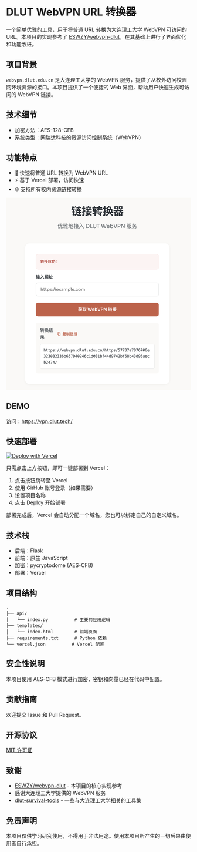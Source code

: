 # DLUT WebVPN URL 转换器

一个简单优雅的工具，用于将普通 URL 转换为大连理工大学 WebVPN 可访问的 URL。本项目的实现参考了 [ESWZY/webvpn-dlut](https://github.com/ESWZY/webvpn-dlut)，在其基础上进行了界面优化和功能改进。

## 项目背景

`webvpn.dlut.edu.cn` 是大连理工大学的 WebVPN 服务，提供了从校外访问校园网环境资源的接口。本项目提供了一个便捷的 Web 界面，帮助用户快速生成可访问的 WebVPN 链接。

## 技术细节

- 加密方法：AES-128-CFB
- 系统类型：网瑞达科技的资源访问控制系统（WebVPN）

## 功能特点

- 🚀 快速将普通 URL 转换为 WebVPN URL
- ⚡ 基于 Vercel 部署，访问快速
- 🌐 支持所有校内资源链接转换
<p align="center">
  <img src="./assets/demo.png" alt="DLUT WebVPN 转换器演示" width="800">
</p>

## DEMO

访问：https://vpn.dlut.tech/

## 快速部署

[![Deploy with Vercel](https://vercel.com/button)](https://vercel.com/new/clone?repository-url=https://github.com/LittlePorcupine/dlut-webvpn-web&project-name=dlut-webvpn-converter&repository-name=dlut-webvpn-converter)

只需点击上方按钮，即可一键部署到 Vercel：

1. 点击按钮跳转至 Vercel
2. 使用 GitHub 账号登录（如果需要）
3. 设置项目名称
4. 点击 Deploy 开始部署

部署完成后，Vercel 会自动分配一个域名，您也可以绑定自己的自定义域名。

## 技术栈

- 后端：Flask
- 前端：原生 JavaScript
- 加密：pycryptodome (AES-CFB)
- 部署：Vercel

## 项目结构

```
.
├── api/
│   └── index.py          # 主要的应用逻辑
├── templates/
│   └── index.html        # 前端页面
├── requirements.txt      # Python 依赖
└── vercel.json          # Vercel 配置
```

## 安全性说明

本项目使用 AES-CFB 模式进行加密，密钥和向量已经在代码中配置。

## 贡献指南

欢迎提交 Issue 和 Pull Request。

## 开源协议

[MIT 许可证](LICENSE)

## 致谢

- [ESWZY/webvpn-dlut](https://github.com/ESWZY/webvpn-dlut) - 本项目的核心实现参考
- 感谢大连理工大学提供的 WebVPN 服务
- [dlut-survival-tools](https://github.com/BeautyYuYanli/dlut-survival-tools) - 一些与大连理工大学相关的工具集

## 免责声明

本项目仅供学习研究使用，不得用于非法用途。使用本项目所产生的一切后果由使用者自行承担。
